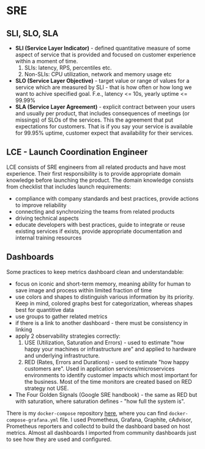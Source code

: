 # SRE
## SLI, SLO, SLA
- **SLI (Service Layer Indicator)** - defined quantitative measure of some aspect of service that is provided and focused on customer experience within a moment of time.
    1. SLIs: latency, RPS, percentiles etc.
    2. Non-SLIs: CPU utilization, network and memory usage etc
- **SLO (Service Layer Objective)** - target value or range of values for a service which are measured by SLI - that is how often or how long we want to achive specified goal. F.e., latency <= 10s, yearly uptime <= 99.99%
- **SLA (Service Layer Agreement)** - explicit contract between your users and usually per product, that includes consequences of meetings (or missings) of SLOs of the services. This the agreement that put expectations for customers. That is if you say your service is available for 99.95% uptime, customer expect that availability for their services.

## LCE - Launch Coordination Engineer
LCE consists of SRE engineers from all related products and have most experience.
Their first responsibility is to provide appropriate domain knowledge before launching
the product. The domain knowledge consists from checklist that includes launch requirements:
- compliance with company standards and best practices, provide actions to improve reliability
- connecting and synchronizing the teams from related products
- driving technical aspects
- educate developers with best practices, guide to integrate or reuse existing services if
  exists, provide appropriate documentation and internal training resources

## Dashboards
Some practices to keep metrics dashboard clean and understandable:
- focus on iconic and short-term memory, meaning ability for human to save image and process within limited 
  fraction of time
- use colors and shapes to distinguish various information by its priority. Keep in mind, colored graphs best
  for categorization, whereas shapes best for quantitive data  
- use groups to gather related metrics
- if there is a link to another dashboard - there must be consistency in linking
- apply 2 observability strategies correctly:
  1. USE (Utilization, Saturation and Errors) - used to estimate "how happy your machines or infrastructure are"
     and applied to hardware and underlying infrastructure.
  2. RED (Rates, Errors and Durations) - used to estimate "how happy customers are". Used in application 
     services/microservices environments to identify customer impacts which most important for the business. 
     Most of the time monitors are created based on RED strategy not USE.
- The Four Golden Signals (Google SRE handbook) - the same as RED but with saturation, where saturation defines - 
  "how full the system is".

There is my `docker-compose` repository [here](https://github.com/sabyrzhan/docker), where you can 
find `docker-compose-grafana.yml` file. I used Prometheus, Grafana, Graphite, cAdvisor, Prometheus reporters and 
collectd to build the dashboard based on host metrics. Almost all dashboards I imported from community dashboards 
just to see how they are used and configured.
